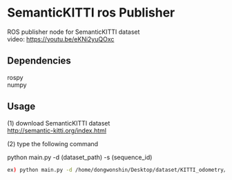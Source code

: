 # SemanticKITTI ros Publisher

ROS publisher node for SemanticKITTI dataset  
video: https://youtu.be/eKNi2yuQOxc

## Dependencies
rospy  
numpy


## Usage

(1) download SemanticKITTI dataset  
http://semantic-kitti.org/index.html


(2) type the following command  

python main.py -d (dataset_path) -s (sequence_id)  
```sh
ex) python main.py -d /home/dongwonshin/Desktop/dataset/KITTI_odometry/dataset/sequences -s 00
```